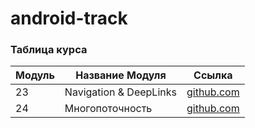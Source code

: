 # android-track


### Таблица курса

| Модуль | Название Модуля        | Ссылка                                     |
|--------|------------------------|--------------------------------------------|
| 23     | Navigation & DeepLinks | [github.com](./modules/023_navigation)     |
| 24     | Многопоточность        | [github.com](./modules/024_multithreading) |

